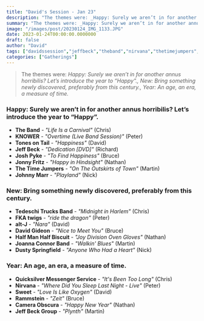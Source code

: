 ```yaml
---
title: "David's Session - Jan 23"
description: "The themes were: _Happy: Surely we aren’t in for another annus horribilis? Let’s introduce the year to “Happy”., New: Bring something newly discovered, preferably from this century., Year: An age, an era, a measure of time._"
summary: "The themes were: _Happy: Surely we aren’t in for another annus horribilis? Let’s introduce the year to “Happy”., New: Bring something newly discovered, preferably from this century., Year: An age, an era, a measure of time._"
image: "/images/post/20230124_IMG_1133.JPG"
date: 2023-01-24T00:00:00.0000000
draft: false
author: "David"
tags: ["davidssession","jeffbeck","theband","nirvana","thetimejumpers","alt-j","rammstein","jonnyfritz","johnnymarr","tonesontail","davidgideon","quicksilvermessengerservice","sweet","knower","joshpyke","fkatwigs","cameraobscura","jeffbeckgroup","joannaconnorband","dustyspringfield","tedeschitrucksband","halfmanhalfbiscuit"]
categories: ["Gatherings"]
---
```

> The themes were: _Happy: Surely we aren’t in for another annus horribilis? Let’s introduce the year to “Happy”., New: Bring something newly discovered, preferably from this century., Year: An age, an era, a measure of time._
### Happy: Surely we aren’t in for another annus horribilis? Let’s introduce the year to “Happy”.
- **The Band** - _"Life Is a Carnival"_ (Chris)
- **KNOWER** - _"Overtime (Live Band Session)"_ (Peter)
- **Tones on Tail** - _"Happiness"_ (David)
- **Jeff Beck** - _"Dedication [DVD]"_ (Richard)
- **Josh Pyke** - _"To Find Happiness"_ (Bruce)
- **Jonny Fritz** - _"Happy in Hindsight"_ (Nathan)
- **The Time Jumpers** - _"On The Outskirts of Town"_ (Martin)
- **Johnny Marr** - _"Playland"_ (Nick)
### New: Bring something newly discovered, preferably from this century.
- **Tedeschi Trucks Band** - _"Midnight in Harlem"_ (Chris)
- **FKA twigs** - _"ride the dragon"_ (Peter)
- **alt-J** - _"Nara"_ (David)
- **David Gideon** - _"Nice to Meet You"_ (Bruce)
- **Half Man Half Biscuit** - _"Joy Division Oven Gloves"_ (Nathan)
- **Joanna Connor Band** - _"Walkin' Blues"_ (Martin)
- **Dusty Springfield** - _"Anyone Who Had a Heart"_ (Nick)
### Year: An age, an era, a measure of time.
- **Quicksilver Messenger Service** - _"It's Been Too Long"_ (Chris)
- **Nirvana** - _"Where Did You Sleep Last Night - Live"_ (Peter)
- **Sweet** - _"Love Is Like Oxygen"_ (David)
- **Rammstein** - _"Zeit"_ (Bruce)
- **Camera Obscura** - _"Happy New Year"_ (Nathan)
- **Jeff Beck Group** - _"Plynth"_ (Martin)
